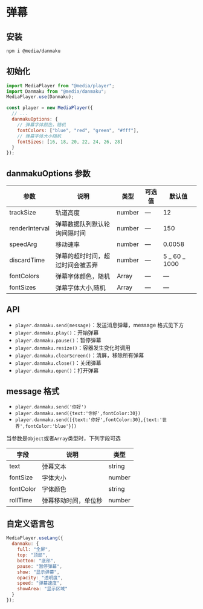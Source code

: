 # 弹幕

## 安装

```bash
npm i @media/danmaku
```

## 初始化

```javascript
import MediaPlayer from "@media/player";
import Danmaku from "@media/danmaku";
MediaPlayer.use(Danmaku);

const player = new MediaPlayer({
  // ...
  danmakuOptions: {
    // 弹幕字体颜色，随机
    fontColors: ["blue", "red", "green", "#fff"],
    // 弹幕字体大小随机
    fontSizes: [16, 18, 20, 22, 24, 26, 28]
  }
});
```

## danmakuOptions 参数

| 参数           | 说明                             | 类型          | 可选值 | 默认值        |
| -------------- | -------------------------------- | ------------- | ------ | ------------- |
| trackSize      | 轨道高度                         | number        | —      | 12            |
| renderInterval | 弹幕数据队列默认轮询间隔时间     | number        | —      | 150           |
| speedArg       | 移动速率                         | number        | —      | 0.0058        |
| discardTime    | 弹幕的超时时间，超过时间会被丢弃 | number        | —      | 5 _ 60 _ 1000 |
| fontColors     | 弹幕字体颜色，随机               | Array<string> | —      | —             |
| fontSizes      | 弹幕字体大小,随机                | Array<number> | —      | —             |

## API

- `player.danmaku.send(message)`：发送消息弹幕，message 格式见下方
- `player.danmaku.play()`：开始弹幕
- `player.danmaku.pause()`：暂停弹幕
- `player.danmaku.resize()`：容器发生变化时调用
- `player.danmaku.clearScreen()`：清屏，移除所有弹幕
- `player.danmaku.close()`：关闭弹幕
- `player.danmaku.open()`：打开弹幕

## message 格式

- `player.danmaku.send('你好')`
- `player.danmaku.send({text:'你好',fontColor:30})`
- `player.danmaku.send([{text:'你好',fontColor:30},{text:'世界',fontColor:'blue'}])`

当参数是`Object`或者`Array`类型时，下列字段可选

| 字段      | 说明                 | 类型   |
| --------- | -------------------- | ------ |
| text      | 弹幕文本             | string |
| fontSize  | 字体大小             | number |
| fontColor | 字体颜色             | string |
| rollTime  | 弹幕移动时间，单位秒 | number |

## 自定义语言包

```javascript
MediaPlayer.useLang({
  danmaku: {
    full: "全屏",
    top: "顶部",
    bottom: "底部",
    pause: "暂停弹幕",
    show: "显示弹幕",
    opacity: "透明度",
    speed: "弹幕速度",
    showArea: "显示区域"
  }
});
```
